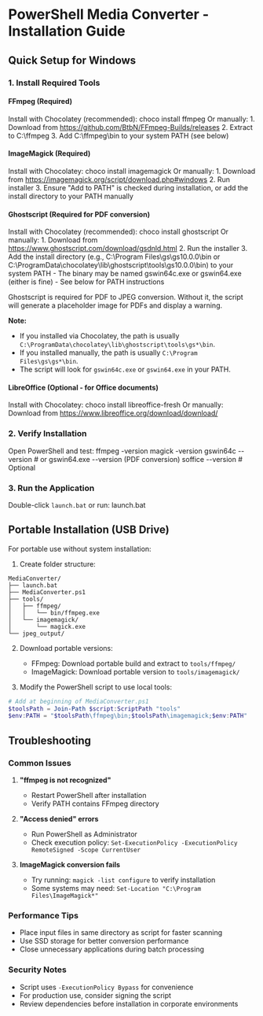 # PowerShell Media Converter - Installation Guide

## Quick Setup for Windows


### 1. Install Required Tools

#### FFmpeg (Required)
Install with Chocolatey (recommended):
    choco install ffmpeg
Or manually:
    1. Download from https://github.com/BtbN/FFmpeg-Builds/releases
    2. Extract to C:\ffmpeg
    3. Add C:\ffmpeg\bin to your system PATH (see below)

#### ImageMagick (Required)
Install with Chocolatey:
    choco install imagemagick
Or manually:
    1. Download from https://imagemagick.org/script/download.php#windows
    2. Run installer
    3. Ensure "Add to PATH" is checked during installation, or add the install directory to your PATH manually

#### Ghostscript (Required for PDF conversion)
Install with Chocolatey (recommended):
    choco install ghostscript
Or manually:
    1. Download from https://www.ghostscript.com/download/gsdnld.html
    2. Run the installer
    3. Add the install directory (e.g., C:\Program Files\gs\gs10.0.0\bin or C:\ProgramData\chocolatey\lib\ghostscript\tools\gs10.0.0\bin) to your system PATH
       - The binary may be named gswin64c.exe or gswin64.exe (either is fine)
       - See below for PATH instructions

Ghostscript is required for PDF to JPEG conversion. Without it, the script will generate a placeholder image for PDFs and display a warning.

**Note:**
- If you installed via Chocolatey, the path is usually `C:\ProgramData\chocolatey\lib\ghostscript\tools\gs*\bin`.
- If you installed manually, the path is usually `C:\Program Files\gs\gs*\bin`.
- The script will look for `gswin64c.exe` or `gswin64.exe` in your PATH.
#### LibreOffice (Optional - for Office documents)
Install with Chocolatey:
    choco install libreoffice-fresh
Or manually:
    Download from https://www.libreoffice.org/download/download/

### 2. Verify Installation

Open PowerShell and test:
    ffmpeg -version
    magick -version
    gswin64c --version  # or gswin64.exe --version (PDF conversion)
    soffice --version  # Optional

### 3. Run the Application

Double-click `launch.bat` or run:
    launch.bat

## Portable Installation (USB Drive)

For portable use without system installation:

1. Create folder structure:
```
MediaConverter/
├── launch.bat
├── MediaConverter.ps1
├── tools/
│   ├── ffmpeg/
│   │   └── bin/ffmpeg.exe
│   └── imagemagick/
│       └── magick.exe
└── jpeg_output/
```

2. Download portable versions:
   - FFmpeg: Download portable build and extract to `tools/ffmpeg/`
   - ImageMagick: Download portable version to `tools/imagemagick/`

3. Modify the PowerShell script to use local tools:
```powershell
# Add at beginning of MediaConverter.ps1
$toolsPath = Join-Path $script:ScriptPath "tools"
$env:PATH = "$toolsPath\ffmpeg\bin;$toolsPath\imagemagick;$env:PATH"
```

## Troubleshooting

### Common Issues

1. **"ffmpeg is not recognized"**
   - Restart PowerShell after installation
   - Verify PATH contains FFmpeg directory

2. **"Access denied" errors**
   - Run PowerShell as Administrator
   - Check execution policy: `Set-ExecutionPolicy -ExecutionPolicy RemoteSigned -Scope CurrentUser`

3. **ImageMagick conversion fails**
   - Try running: `magick -list configure` to verify installation
   - Some systems may need: `Set-Location "C:\Program Files\ImageMagick*"`

### Performance Tips

- Place input files in same directory as script for faster scanning
- Use SSD storage for better conversion performance
- Close unnecessary applications during batch processing

### Security Notes

- Script uses `-ExecutionPolicy Bypass` for convenience
- For production use, consider signing the script
- Review dependencies before installation in corporate environments
